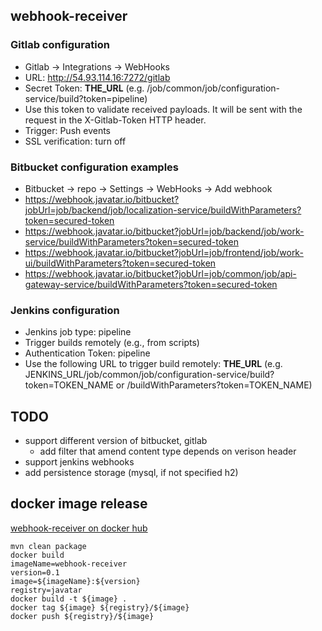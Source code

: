 webhook-receiver
---

### Gitlab configuration
- Gitlab -> Integrations -> WebHooks
- URL: http://54.93.114.16:7272/gitlab
- Secret Token: **THE_URL** (e.g. /job/common/job/configuration-service/build?token=pipeline)
- Use this token to validate received payloads. It will be sent with the request in the X-Gitlab-Token HTTP header.
- Trigger: Push events
- SSL verification: turn off

### Bitbucket configuration examples
- Bitbucket -> repo -> Settings -> WebHooks -> Add webhook
- https://webhook.javatar.io/bitbucket?jobUrl=job/backend/job/localization-service/buildWithParameters?token=secured-token
- https://webhook.javatar.io/bitbucket?jobUrl=job/backend/job/work-service/buildWithParameters?token=secured-token
- https://webhook.javatar.io/bitbucket?jobUrl=job/frontend/job/work-ui/buildWithParameters?token=secured-token
- https://webhook.javatar.io/bitbucket?jobUrl=job/common/job/api-gateway-service/buildWithParameters?token=secured-token

### Jenkins configuration
- Jenkins job type: pipeline
- Trigger builds remotely (e.g., from scripts)
- Authentication Token: pipeline
- Use the following URL to trigger build remotely: **THE_URL** 
    (e.g. JENKINS_URL/job/common/job/configuration-service/build?token=TOKEN_NAME 
    or /buildWithParameters?token=TOKEN_NAME)
    
## TODO

- support different version of bitbucket, gitlab
    - add filter that amend content type depends on verison header
- support jenkins webhooks
- add persistence storage (mysql, if not specified h2)

## docker image release
[webhook-receiver on docker hub](https://hub.docker.com/r/javatar/webhook-receiver/)

    mvn clean package
    docker build
    imageName=webhook-receiver
    version=0.1
    image=${imageName}:${version}
    registry=javatar
    docker build -t ${image} .
    docker tag ${image} ${registry}/${image}
    docker push ${registry}/${image}   
      